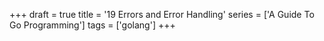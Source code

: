 +++
draft = true
title = '19 Errors and Error Handling'
series = ['A Guide To Go Programming']
tags = ['golang']
+++
